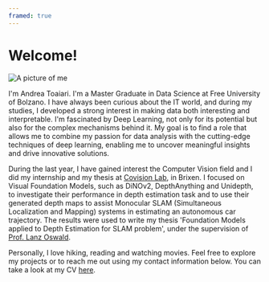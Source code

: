 ```yaml
---
framed: true
---
```


# Welcome!

![A picture of me](img/me.jpg)

I'm Andrea Toaiari. I'm a Master Graduate in Data Science at Free University of Bolzano. I have always been curious about the IT world, and during my studies, I developed a strong interest in making data both interesting and interpretable. I'm fascinated by Deep Learning, not only for its potential but also for the complex mechanisms behind it. My goal is to find a role that allows me to combine my passion for data analysis with the cutting-edge techniques of deep learning, enabling me to uncover meaningful insights and drive innovative solutions. 

During the last year, I have gained interest the Computer Vision field and I did my internship and my thesis at [Covision Lab](https://www.covisionlab.com/en), in Brixen. I focused on Visual Foundation Models, such as DiNOv2, DepthAnything and Unidepth, to investigate their performance in depth estimation task and to use their generated depth maps to assist Monocular SLAM (Simultaneous Localization and Mapping) systems in estimating an autonomous car trajectory. The results were used to write my thesis 'Foundation Models applied to Depth Estimation for SLAM problem', under the supervision of [Prof. Lanz Oswald](https://scholar.google.com/citations?user=vpmV4xcAAAAJ).

Personally, I love hiking, reading and watching movies. Feel free to explore my projects or to reach me out using my contact information below. You can take a look at my CV [here](https://drive.google.com/file/d/1AULB0kx90tyT_Pj-7OW4t6QWNEKe7pPi/view?usp=sharing).